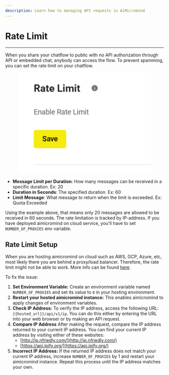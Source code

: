 ```yaml
---
description: Learn how to managing API requests in AiMicromind
---
```


# Rate Limit

***

When you share your chatflow to public with no API authorization through API or embedded chat, anybody can access the flow. To prevent spamming, you can set the rate limit on your chatflow.

<figure><img src="../.gitbook/assets/image (1) (1) (1) (1) (1) (1) (1) (1) (1) (1) (1) (1) (1) (1) (1) (1) (1) (1) (1) (1) (1) (1) (1) (1).png" alt="" width="462"><figcaption></figcaption></figure>

* **Message Limit per Duration**: How many messages can be received in a specific duration. Ex: 20
* **Duration in Seconds**: The specified duration. Ex: 60
* **Limit Message**: What message to return when the limit is exceeded. Ex: Quota Exceeded

Using the example above, that means only 20 messages are allowed to be received in 60 seconds. The rate limitation is tracked by IP-address. If you have deployed aimicromind on cloud service, you'll have to set `NUMBER_OF_PROXIES` env variable.

## Rate Limit Setup

When you are hosting aimicromind on cloud such as AWS, GCP, Azure, etc, most likely there you are behind a proxy/load balancer. Therefore, the rate limit might not be able to work. More info can be found [here](https://github.com/express-rate-limit/express-rate-limit/wiki/Troubleshooting-Proxy-Issues).

To fix the issue:

1. **Set Environment Variable:** Create an environment variable named `NUMBER_OF_PROXIES` and set its value to `0` in your hosting environment.
2. **Restart your hosted aimicromind instance:** This enables aimicromind to apply changes of environment variables.
3. **Check IP Address:** To verify the IP address, access the following URL: `{{hosted_url}}/api/v1/ip`. You can do this either by entering the URL into your web browser or by making an API request.
4. **Compare IP Address** After making the request, compare the IP address returned to your current IP address. You can find your current IP address by visiting either of these websites:
   * [http://ip.nfriedly.com/](http://ip.nfriedly.com/)
   * [https://api.ipify.org/](https://api.ipify.org/)
5. **Incorrect IP Address:** If the returned IP address does not match your current IP address, increase `NUMBER_OF_PROXIES` by 1 and restart your aimicromind instance. Repeat this process until the IP address matches your own.
